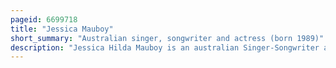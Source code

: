 ```yaml
---
pageid: 6699718
title: "Jessica Mauboy"
short_summary: "Australian singer, songwriter and actress (born 1989)"
description: "Jessica Hilda Mauboy is an australian Singer-Songwriter and Actress. Born and raised in Darwin, Northern Territory, she rose to fame in 2006 on the fourth Season of australian Idol, where she was runner-up and subsequently signed a Recording Contract with Sony Music Australia. After releasing a live Album of her Idol Performances and Briefly being a Member of the Girl Group Young Divas in 2007, Mauboy released her Debut Studio Album, Been Waiting, the following Year. It included her first number-one single, 'Burn', and became the second highest-selling australian Album of 2009, certified double Platinum by the australian Recording Industry Association."
---
```


